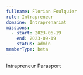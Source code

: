 ```yaml
---
fullname: Florian Foulquier
role: Intrapreneur
domaine: Intraprenariat
missions:
  - start: 2023-06-19
    end: 2023-09-19
    status: admin
memberType: beta
---
```


Intrapreneur Parasport

